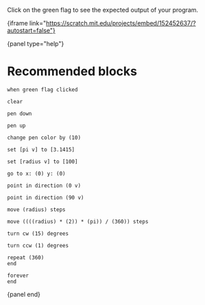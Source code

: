 Click on the green flag to see the expected output of your program.

{iframe link="https://scratch.mit.edu/projects/embed/152452637/?autostart=false"}

{panel type="help"}

# Recommended blocks

```scratch:split:random
when green flag clicked
```

```scratch:split:random
clear

pen down

pen up

change pen color by (10)
```

```scratch:split:random
set [pi v] to [3.1415]

set [radius v] to [100]
```

```scratch:split:random
go to x: (0) y: (0)

point in direction (0 v)

point in direction (90 v)

move (radius) steps

move ((((radius) * (2)) * (pi)) / (360)) steps

turn cw (15) degrees

turn ccw (1) degrees
```

```scratch:split:random
repeat (360)
end

forever
end
```

{panel end}

